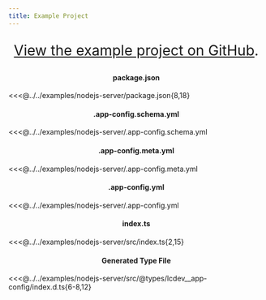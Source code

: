 ```yaml
---
title: Example Project
---
```


<div style="font-size: 2em" align="center">

[View the example project on GitHub](https://github.com/launchcodedev/app-config/tree/master/examples/nodejs-server).

</div>

<h4 style="text-align:center">package.json</h4>

<<<@../../examples/nodejs-server/package.json{8,18}

<h4 style="text-align:center">.app-config.schema.yml</h4>

<<<@../../examples/nodejs-server/.app-config.schema.yml

<h4 style="text-align:center">.app-config.meta.yml</h4>

<<<@../../examples/nodejs-server/.app-config.meta.yml

<h4 style="text-align:center">.app-config.yml</h4>

<<<@../../examples/nodejs-server/.app-config.yml

<h4 style="text-align:center">index.ts</h4>

<<<@../../examples/nodejs-server/src/index.ts{2,15}

<h4 style="text-align:center">Generated Type File</h4>

<<<@../../examples/nodejs-server/src/@types/lcdev__app-config/index.d.ts{6-8,12}
